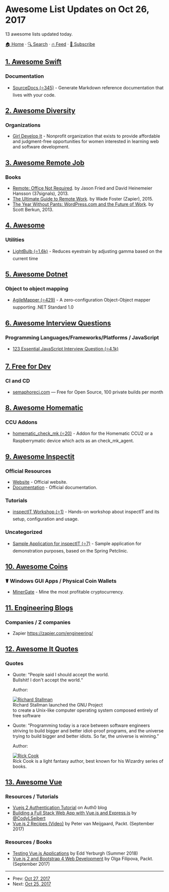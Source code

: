 # Awesome List Updates on Oct 26, 2017

13 awesome lists updated today.

[🏠 Home](/README.md) · [🔍 Search](https://test.trackawesomelist.com/search/) · [🔥 Feed](https://test.trackawesomelist.com/rss.xml) · [📮 Subscribe](https://trackawesomelist.us17.list-manage.com/subscribe?u=d2f0117aa829c83a63ec63c2f&id=36a103854c)



## [1. Awesome Swift](/content/matteocrippa/awesome-swift/README.md)

### Documentation

*   [SourceDocs (⭐345)](https://github.com/eneko/SourceDocs/) - Generate Markdown reference documentation that lives with your code.

## [2. Awesome Diversity](/content/folkswhocode/awesome-diversity/README.md)

### Organizations

*   [Girl Develop It](https://www.girldevelopit.com/) - Nonprofit organization that exists to provide affordable and judgment-free opportunities for women interested in learning web and software development.

## [3. Awesome Remote Job](/content/lukasz-madon/awesome-remote-job/README.md)

### Books

*   [Remote: Office Not Required](https://37signals.com/remote).
    by Jason Fried and David Heinemeier Hansson (37signals), 2013.
*   [The Ultimate Guide to Remote Work](https://zapier.com/learn/remote-work/).
    by Wade Foster (Zapier), 2015.
*   [The Year Without Pants: WordPress.com and the Future of Work](https://scottberkun.com/yearwithoutpants/).
    by Scott Berkun, 2013.

## [4. Awesome](/content/Awesome-Windows/Awesome/README.md)

### Utilities

*   [LightBulb (⭐1.6k)](https://github.com/Tyrrrz/LightBulb) - Reduces eyestrain by adjusting gamma based on the current time

## [5. Awesome Dotnet](/content/quozd/awesome-dotnet/README.md)

### Object to object mapping

*   [AgileMapper (⭐429)](https://github.com/agileobjects/AgileMapper) - A zero-configuration Object-Object mapper supporting .NET Standard 1.0

## [6. Awesome Interview Questions](/content/DopplerHQ/awesome-interview-questions/README.md)

### Programming Languages/Frameworks/Platforms / JavaScript

*   [123 Essential JavaScript Interview Question (⭐4.1k)](https://github.com/nishant8BITS/123-Essential-JavaScript-Interview-Question)

## [7. Free for Dev](/content/ripienaar/free-for-dev/README.md)

### CI and CD

*   [semaphoreci.com](https://semaphoreci.com/) — Free for Open Source, 100 private builds per month

## [8. Awesome Homematic](/content/homematic-community/awesome-homematic/README.md)

### CCU Addons

*   [homematic\_check\_mk (⭐20)](https://github.com/alexreinert/homematic_check_mk) - Addon for the Homematic CCU2 or a Raspberrymatic device which acts as an check\_mk\_agent.

## [9. Awesome Inspectit](/content/inspectit-labs/awesome-inspectit/README.md)

### Official Resources

*   [Website](http://www.inspectit.rocks/) - Official website.
*   [Documentation](https://inspectit-performance.atlassian.net/wiki/) - Official documentation.

### Tutorials

*   [inspectIT Workshop (⭐1)](https://github.com/inspectit-labs/workshop) - Hands-on workshop about inspectIT and its setup, configuration and usage.

### Uncategorized

*   [Sample Application for inspectIT (⭐7)](https://github.com/inspectit-labs/spring-petclinic-microservices) - Sample application for demonstration purposes, based on the Spring Petclinic.

## [10. Awesome Coins](/content/Zheaoli/awesome-coins/README.md)

### ☤ Windows GUI Apps / Physical Coin Wallets

*   [MinerGate](https://minergate.com) - Mine the most profitable cryptocurrency.

## [11. Engineering Blogs](/content/kilimchoi/engineering-blogs/README.md)

### Companies / Z companies

*   Zapier <https://zapier.com/engineering/>

## [12. Awesome It Quotes](/content/victorlaerte/awesome-it-quotes/README.md)

### Quotes

- Quote: “People said I should accept the world.<br>Bullshit! I don't accept the world.“

  Author: <div id="richard-stallman"></div> [![Richard Stallman](https://github.com/victorlaerte/awesome-it-quotes/raw/master/images/richard_stallman.jpg)](https://en.wikipedia.org/wiki/Richard_Stallman) <br> Richard Stallman launched the GNU Project <br>to create a Unix-like computer operating system composed entirely of free software


- Quote: “Programming today is a race between software engineers striving to build bigger and better idiot-proof programs, and the universe trying to build bigger and better idiots. So far, the universe is winning.”

  Author: <div id="rick-cook"></div> [![Rick Cook](https://github.com/victorlaerte/awesome-it-quotes/raw/master/images/rick_cook.jpg)](https://en.wikipedia.org/wiki/Rick_Cook) <br> Rick Cook is a light fantasy author, best known for his Wizardry series of books.



## [13. Awesome Vue](/content/vuejs/awesome-vue/README.md)

### Resources / Tutorials

*   [Vuejs 2 Authentication Tutorial](https://auth0.com/blog/vuejs2-authentication-tutorial/) on Auth0 blog
*   [Building a Full Stack Web App with Vue.js and Express.js](https://www.youtube.com/watch?v=Fa4cRMaTDUI\&t=) by [@CodyLSeibert](https://twitter.com/CodyLSeibert)
*   [Vue.js 2 Recipes (Video)](https://www.packtpub.com/application-development/vuejs-2-recipes-video) by Peter van Meijgaard, Packt. (September 2017)

### Resources / Books

*   [Testing Vue.js Applications](https://www.manning.com/books/testing-vuejs-applications) by Edd Yerburgh (Summer 2018)
*   [Vue.js 2 and Bootstrap 4 Web Development](https://www.packtpub.com/web-development/vuejs-2-and-bootstrap-4-web-development) by Olga Filipova, Packt. (September 2017)

---

- Prev: [Oct 27, 2017](/content/2017/10/27/README.md)
- Next: [Oct 25, 2017](/content/2017/10/25/README.md)
